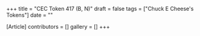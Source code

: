 +++
title = "CEC Token 417 (B, N)"
draft = false
tags = ["Chuck E Cheese's Tokens"]
date = ""

[Article]
contributors = []
gallery = []
+++